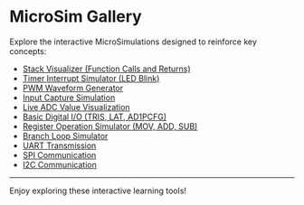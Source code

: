 # MicroSim Gallery

Explore the interactive MicroSimulations designed to reinforce key concepts:

- [Stack Visualizer (Function Calls and Returns)](./stack-tray-sim/sim/index.html)
- [Timer Interrupt Simulator (LED Blink)](./timer-isr-sim/sim/index.html)
- [PWM Waveform Generator](./pwm-sim/sim/pwm-sim.html)
- [Input Capture Simulation](./ic_sim/sim/ic-sim.html)
- [Live ADC Value Visualization](./acd-sim/sim/adc-sim.html)
- [Basic Digital I/O (TRIS, LAT, AD1PCFG)](./ch1-pin-config-sim/sim/index.html)
- [Register Operation Simulator (MOV, ADD, SUB)](./ch2-register-sim/sim/index.html)
- [Branch Loop Simulator](./ch3-branch-loop-sim/sim/index.html)
- [UART Transmission](./uart-transmission/sim/index.html)
- [SPI Communication](./spi-communication/sim/index.html)
- [I2C Communication](./i2c-communication/sim/index.html)

---

Enjoy exploring these interactive learning tools!
